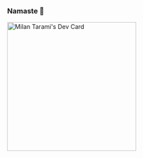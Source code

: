 ### Namaste 🙏



<a href="https://app.daily.dev/milantarami"><img src="https://api.daily.dev/devcards/209c0b714a9b4658a9b80f12f4cc061f.png?r=60j" width="300" alt="Milan Tarami's Dev Card"/></a>
